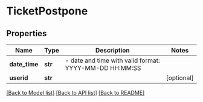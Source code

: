 # TicketPostpone

## Properties
Name | Type | Description | Notes
------------ | ------------- | ------------- | -------------
**date_time** | **str** | - date and time with valid format: YYYY-MM-DD HH:MM:SS | 
**userid** | **str** |  | [optional] 

[[Back to Model list]](../README.md#documentation-for-models) [[Back to API list]](../README.md#documentation-for-api-endpoints) [[Back to README]](../README.md)


